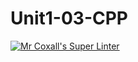 # Unit1-03-CPP
[![Mr Coxall's Super Linter](https://github.com/ICS3U-Programming-Adwok-k/Unit1-03-CPP/workflows/Mr%20Coxall's%20Super%20Linter/badge.svg)](https://github.com/ICS3U-Programming-Adwok-k/Unit1-03-CPP/actions/)
